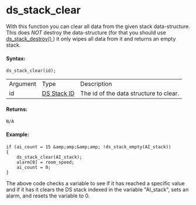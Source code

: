 # ds_stack_clear

With this function you can clear all data from the given stack
data-structure. This does *NOT* destroy the data-structure (for that you
should use [ ds_stack_destroy() ](ds_stack_destroy) ) it only wipes
all data from it and returns an empty stack.

#### Syntax:

``` gml
ds_stack_clear(id);
```

|          |                                                                                                                |                                        |
|----------|----------------------------------------------------------------------------------------------------------------|----------------------------------------|
| Argument | Type                                                                                                           | Description                            |
| id       |  [DS Stack ID](../../../../../GameMaker_Language/GML_Reference/Data_Structures/DS_Stacks/ds_stack_create)  | The id of the data structure to clear. |

#### Returns:

``` gml
N/A
```

#### Example:

``` gml
if (ai_count = 15 &amp;amp;&amp;amp; !ds_stack_empty(AI_stack))
{
    ds_stack_clear(AI_stack);
    alarm[0] = room_speed;
    ai_count = 0;
}
```

The above code checks a variable to see if it has reached a specific
value and if it has it clears the DS stack indexed in the variable
"AI_stack", sets an alarm, and resets the variable to 0.

